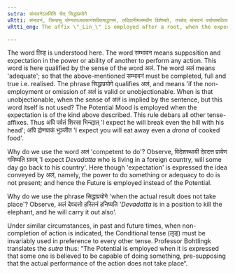 ```yaml
---
sutra: संभावनेऽलमिति चेत् सिद्धाप्रयोगे
vRtti: संभावनं, क्रियासु योग्यताध्यवसानंशक्तिश्रद्धानमं, तदिदानीमलमर्थेन विशेष्यते, तच्चेत् संभावनं पर्याप्तमवितथं भवति, सिद्धाप्रयोग इत्यलमो विशेषणं, सिद्धश्चेदलमोऽप्रयोगः, क्वचासौ सिद्धः, यत्र गम्यते चार्थो नचासौ प्रयुज्यते, तदीदृशे सम्भावनोपाधिकेऽर्थे वर्त्तमानाद्धातोर्लिङ् प्रत्ययो भवति ॥
vRtti_eng: The affix \"_Lin_\" is employed after a root, when the expectation (of a person or thing being able or competent to do or suffer the action denoted by the verb) is implied (or expressed by any other word used along with them) than \"_alam_\".

---
```

The word लिङ् is understood here. The word सम्भावन means supposition and expectation in the power or ability of another to perform any action. This word is here qualified by the sense of the word अलं. The word अलं means 'adequate'; so that the above-mentioned सम्भावनं must be completed, full and true i.e. realised. The phrase सिद्धाप्रयोगे qualifies अलं, and means 'if the non-employment or omission of अलं is valid or unobjectionable. When is that unobjectionable, when the sense of अलं is implied by the sentence, but this word itself is not used? The Potential Mood is employed when the expectation is of the kind above described. This rule debars all other tense-affixes. Thus अपि पर्वतं शिरसा भिन्द्यात् 'l expect he will break even the hill with his head'; अपि द्रोणपाकं भुञ्जीत 'I expect you will eat away even a _drona_ of cooked food'.

Why do we use the word अलं 'competent to do'? Observe, विदेशस्थायी देवदत्त प्रायेण गमिष्यति ग्रामम् 'I expect _Devadatta_ who is living in a foreign country, will some day go back to his country'. Here though 'expectation' is expressed the idea conveyed by अलं, namely, the power to do something or adequacy to do is not present; and hence the Future is employed instead of the Potential.

Why do we use the phrase सिद्धाप्रयोगे 'when the actual result does not take place'? Observe, अलं देवदत्तो हस्तिनं हनिष्यति '_Devadatta_ is in a position to kill the elephant, and he will carry it out also'.

Under similar circumstances, in past and future times, when non-completion of action is indicated, the Conditional tense (लृङ्) must be invariably used in preference to every other tense. Professor Bohtlingk translates the _sutra_ thus: “The Potential is employed when it is expressed that some one is believed to be capable of doing something, pre-supposing that the actual performance of the action does not take place“.